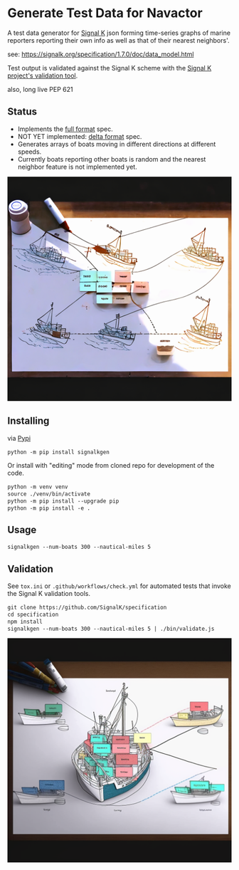 Generate Test Data for Navactor
==============

A test data generator for [Signal K](https://signalk.org/specification/1.7.0/doc/data_model.html) json forming time-series graphs of
marine reporters reporting their own info as well as that of their nearest
neighbors'.


see: https://signalk.org/specification/1.7.0/doc/data_model.html

Test output is validated against the Signal K scheme with the [Signal K project's validation tool](https://github.com/SignalK/specification).

also, long live PEP 621

Status
----------

* Implements the [full format](https://signalk.org/specification/1.7.0/doc/data_model.html#full-format) spec.
* NOT YET implemented: [delta format](https://signalk.org/specification/1.7.0/doc/data_model.html#delta-format) spec.
* Generates arrays of boats moving in different directions at different speeds.
* Currently boats reporting other boats is random and the nearest neighbor
feature is not implemented yet.

![Fun Mutation of Dot Output](docs/boats3.png)


Installing
-----------

via [Pypi](https://pypi.org/project/signalkgen)

```
python -m pip install signalkgen
```

Or install with "editing" mode from cloned repo for development of the code.

```
python -m venv venv
source ./venv/bin/activate
python -m pip install --upgrade pip
python -m pip install -e .
```

Usage
----------

```
signalkgen --num-boats 300 --nautical-miles 5
```

Validation
-------------

See `tox.ini` or `.github/workflows/check.yml` for automated tests that invoke the Signal K validation tools.

```
git clone https://github.com/SignalK/specification
cd specification
npm install
signalkgen --num-boats 300 --nautical-miles 5 | ./bin/validate.js
```

![Fun Mutation of Dot Output](docs/boats1.png)
